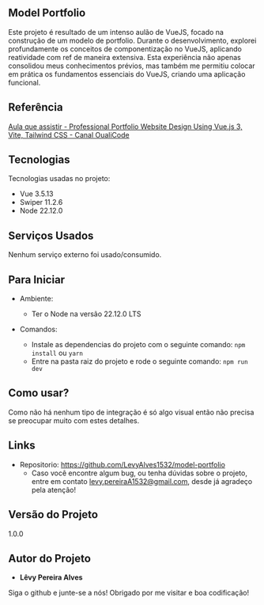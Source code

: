 ## Model Portfolio
Este projeto é resultado de um intenso aulão de VueJS, focado na construção de um modelo de portfolio. Durante o desenvolvimento, explorei profundamente os conceitos de componentização no VueJS, aplicando reatividade com ref de maneira extensiva. Esta experiência não apenas consolidou meus conhecimentos prévios, mas também me permitiu colocar em prática os fundamentos essenciais do VueJS, criando uma aplicação funcional.

## Referência
[Aula que assistir - Professional Portfolio Website Design Using Vue.js 3, Vite, Tailwind CSS - Canal OualiCode](https://www.youtube.com/watch?v=zo0oOsCqYzc)

## Tecnologias

Tecnologias usadas no projeto:

  * Vue 3.5.13
  * Swiper 11.2.6
  * Node 22.12.0

## Serviços Usados

Nenhum serviço externo foi usado/consumido.

## Para Iniciar

  * Ambiente:
    - Ter o Node na versão 22.12.0 LTS
  
  * Comandos:
    - Instale as dependencias do projeto com o seguinte comando: `npm install` ou `yarn`
    - Entre na pasta raiz do projeto e rode o seguinte comando: `npm run dev`

## Como usar?

Como não há nenhum tipo de integração é só algo visual então não precisa se preocupar muito com estes detalhes.

## Links

  * Repositorio: https://github.com/LevyAlves1532/model-portfolio
    - Caso você encontre algum bug, ou tenha dúvidas sobre o projeto, entre em contato levy.pereiraA1532@gmail.com, desde já agradeço pela atenção!

  ## Versão do Projeto

  1.0.0

  ## Autor do Projeto

  * **Lêvy Pereira Alves**

  Siga o github e junte-se a nós!
  Obrigado por me visitar e boa codificação!